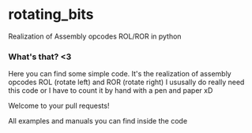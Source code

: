 # rotating_bits
Realization of Assembly opcodes ROL/ROR in python

<h3>What's that? <3</h3>
  
Here you can find some simple code. It's the realization of assembly opcodes ROL (rotate left) and ROR (rotate right)
I ususally do really need this code or I have to count it by hand with a pen and paper xD

Welcome to your pull requests!

All examples and manuals you can find inside the code
